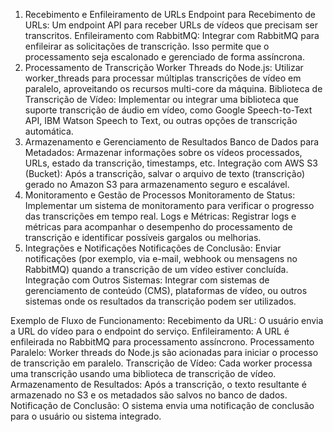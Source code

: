 1. Recebimento e Enfileiramento de URLs
Endpoint para Recebimento de URLs: Um endpoint API para receber URLs de vídeos que precisam ser transcritos.
Enfileiramento com RabbitMQ: Integrar com RabbitMQ para enfileirar as solicitações de transcrição. Isso permite que o processamento seja escalonado e gerenciado de forma assíncrona.
2. Processamento de Transcrição
Worker Threads do Node.js: Utilizar worker_threads para processar múltiplas transcrições de vídeo em paralelo, aproveitando os recursos multi-core da máquina.
Biblioteca de Transcrição de Vídeo: Implementar ou integrar uma biblioteca que suporte transcrição de áudio em vídeo, como Google Speech-to-Text API, IBM Watson Speech to Text, ou outras opções de transcrição automática.
3. Armazenamento e Gerenciamento de Resultados
Banco de Dados para Metadados: Armazenar informações sobre os vídeos processados, URLs, estado da transcrição, timestamps, etc.
Integração com AWS S3 (Bucket): Após a transcrição, salvar o arquivo de texto (transcrição) gerado no Amazon S3 para armazenamento seguro e escalável.
4. Monitoramento e Gestão de Processos
Monitoramento de Status: Implementar um sistema de monitoramento para verificar o progresso das transcrições em tempo real.
Logs e Métricas: Registrar logs e métricas para acompanhar o desempenho do processamento de transcrição e identificar possíveis gargalos ou melhorias.
5. Integrações e Notificações
Notificações de Conclusão: Enviar notificações (por exemplo, via e-mail, webhook ou mensagens no RabbitMQ) quando a transcrição de um vídeo estiver concluída.
Integração com Outros Sistemas: Integrar com sistemas de gerenciamento de conteúdo (CMS), plataformas de vídeo, ou outros sistemas onde os resultados da transcrição podem ser utilizados.

Exemplo de Fluxo de Funcionamento:
Recebimento da URL: O usuário envia a URL do vídeo para o endpoint do serviço.
Enfileiramento: A URL é enfileirada no RabbitMQ para processamento assíncrono.
Processamento Paralelo: Worker threads do Node.js são acionadas para iniciar o processo de transcrição em paralelo.
Transcrição de Vídeo: Cada worker processa uma transcrição usando uma biblioteca de transcrição de vídeo.
Armazenamento de Resultados: Após a transcrição, o texto resultante é armazenado no S3 e os metadados são salvos no banco de dados.
Notificação de Conclusão: O sistema envia uma notificação de conclusão para o usuário ou sistema integrado.